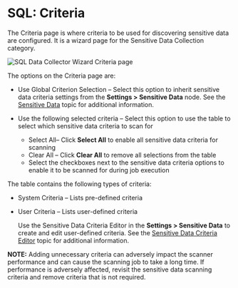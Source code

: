 # SQL: Criteria

The Criteria page is where criteria to be used for discovering sensitive data are configured. It is
a wizard page for the Sensitive Data Collection category.

![SQL Data Collector Wizard Criteria page](/img/product_docs/accessanalyzer/12.0/admin/datacollector/ewsmailbox/criteria.webp)

The options on the Criteria page are:

- Use Global Criterion Selection – Select this option to inherit sensitive data criteria settings
  from the **Settings > Sensitive Data** node. See the
  [Sensitive Data](/docs/accessanalyzer/12.0/admin/settings/sensitivedata/overview.md) topic for additional information.
- Use the following selected criteria – Select this option to use the table to select which
  sensitive data criteria to scan for

    - Select All– Click **Select All** to enable all sensitive data criteria for scanning
    - Clear All – Click **Clear All** to remove all selections from the table
    - Select the checkboxes next to the sensitive data criteria options to enable it to be scanned
      for during job execution

The table contains the following types of criteria:

- System Criteria – Lists pre-defined criteria
- User Criteria – Lists user-defined criteria

    Use the Sensitive Data Criteria Editor in the **Settings > Sensitive Data** to create and edit
    user-defined criteria. See the
    [Sensitive Data Criteria Editor](/docs/accessanalyzer/12.0/sensitivedatadiscovery/criteriaeditor/overview.md)
    topic for additional information.

**NOTE:** Adding unnecessary criteria can adversely impact the scanner performance and can cause the
scanning job to take a long time. If performance is adversely affected, revisit the sensitive data
scanning criteria and remove criteria that is not required.
